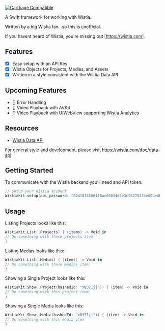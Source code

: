 
[![Carthage Compatible](https://img.shields.io/badge/Carthage-compatible-4BC51D.svg?style=flat)](https://github.com/Carthage/Carthage)
 
A Swift framework for working with Wistia. 

Written by a big Wistia fan...so this is unofficial.

If you havent heard of Wistia, you're missing out [https://wistia.com].

## Features

- [x] Easy setup with an API Key
- [x] Wistia Objects for Projects, Medias, and Assets
- [x] Written in a style consistent with the Wistia Data API

## Upcoming Features

- [] Error Handling
- [] Video Playback with AVKit
- [] Video Playback with UIWebView supporting Wistia Analytics

## Resources

- [Wistia Data API](https://wistia.com/doc/data-api)

For general style and development, please visit https://wistia.com/doc/data-api

## Getting Started

To communicate with the Wistia backend you'll need and API token.

```swift
// Setup your Wistia account
WistiaKit.setup(api_password: "024f878666115ae66834e2e3c9827523be00be4b27a0298aa672711310614735")
```

## Usage

Listing Projects looks like this:

```swift
WistiaKit.List(.Projects) { (items) -> Void in
// Do something with these projects item
}
```

Listing Medias looks like this:

```swift
WistiaKit.List(.Medias) { (items) -> Void in
// Do something with these medias item
}
```

Showing a Single Project looks like this:

```swift
WistiaKit.Show(.Project(hashedId: "x8371jj")) { (item) -> Void in
// Do something with this project item
}
```

Showing a Single Media looks like this:

```swift
WistiaKit.Show(.Media(hashedId: "x8371jj")) { (item) -> Void in
// Do something with this media item
}
```